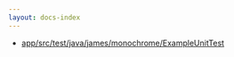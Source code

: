 ```yaml
---
layout: docs-index
---
```

- [app/src/test/java/james/monochrome/ExampleUnitTest](app/src/test/java/james/monochrome/ExampleUnitTest)
